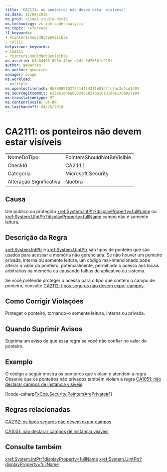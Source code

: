 ```yaml
---
title: 'CA2111: os ponteiros não devem estar visíveis'
ms.date: 11/04/2016
ms.prod: visual-studio-dev15
ms.technology: vs-ide-code-analysis
ms.topic: reference
f1_keywords:
- PointersShouldNotBeVisible
- CA2111
helpviewer_keywords:
- CA2111
- PointersShouldNotBeVisible
ms.assetid: b3a8d466-895b-43bc-a2df-5d7058fe915f
author: gewarren
ms.author: gewarren
manager: douge
ms.workload:
- multiple
ms.openlocfilehash: 8b7688910275414f1421fe81dffc5bc3efcd1d93
ms.sourcegitcommit: e13e61ddea6032a8282abe16131d9e136a927984
ms.translationtype: MT
ms.contentlocale: pt-BR
ms.lasthandoff: 04/26/2018
---
```

# <a name="ca2111-pointers-should-not-be-visible"></a>CA2111: os ponteiros não devem estar visíveis
|||
|-|-|
|NomeDoTipo|PointersShouldNotBeVisible|
|CheckId|CA2111|
|Categoria|Microsoft.Security|
|Alteração Significativa|Quebra|

## <a name="cause"></a>Causa
 Um público ou protegido <xref:System.IntPtr?displayProperty=fullName> ou <xref:System.UIntPtr?displayProperty=fullName> campo não é somente leitura.

## <a name="rule-description"></a>Descrição da Regra
 <xref:System.IntPtr> e <xref:System.UIntPtr> são tipos de ponteiro que são usados para acessar a memória não gerenciada. Se não houver um ponteiro privada, interna ou somente leitura, um código mal-intencionado pode alterar o valor do ponteiro, potencialmente, permitindo o acesso aos locais arbitrários na memória ou causando falhas de aplicativo ou sistema.

 Se você pretende proteger o acesso para o tipo que contém o campo de ponteiro, consulte [CA2112: tipos seguros não devem expor campos](../code-quality/ca2112-secured-types-should-not-expose-fields.md).

## <a name="how-to-fix-violations"></a>Como Corrigir Violações
 Proteger o ponteiro, tornando-o somente leitura, interna ou privada.

## <a name="when-to-suppress-warnings"></a>Quando Suprimir Avisos
 Suprima um aviso de que essa regra se você não confiar no valor do ponteiro.

## <a name="example"></a>Exemplo
 O código a seguir mostra os ponteiros que violam e atendem à regra. Observe que os ponteiros não privados também violam a regra [CA1051: não declarar campos de instância visíveis](../code-quality/ca1051-do-not-declare-visible-instance-fields.md).

 [!code-csharp[FxCop.Security.PointersArePrivate#1](../code-quality/codesnippet/CSharp/ca2111-pointers-should-not-be-visible_1.cs)]

## <a name="related-rules"></a>Regras relacionadas
 [CA2112: os tipos seguros não devem expor campos](../code-quality/ca2112-secured-types-should-not-expose-fields.md)

 [CA1051: não declarar campos de instância visíveis](../code-quality/ca1051-do-not-declare-visible-instance-fields.md)

## <a name="see-also"></a>Consulte também
 <xref:System.IntPtr?displayProperty=fullName> <xref:System.UIntPtr?displayProperty=fullName>